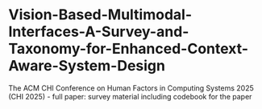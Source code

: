 # Vision-Based-Multimodal-Interfaces-A-Survey-and-Taxonomy-for-Enhanced-Context-Aware-System-Design
The ACM CHI Conference on Human Factors in Computing Systems 2025 (CHI 2025) - full paper: survey material including codebook for the paper
